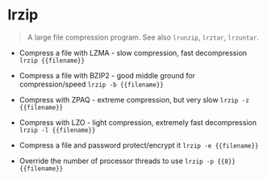 # lrzip
> A large file compression program.
> See also `lrunzip`, `lrztar`, `lrzuntar`.

- Compress a file with LZMA - slow compression, fast decompression
`lrzip {{filename}}`

- Compress a file with BZIP2 - good middle ground for compression/speed
`lrzip -b {{filename}}`

- Compress with ZPAQ - extreme compression, but very slow
`lrzip -z {{filename}}`

- Compress with LZO - light compression, extremely fast decompression
`lrzip -l {{filename}}`

- Compress a file and password protect/encrypt it
`lrzip -e {{filename}}`

- Override the number of processor threads to use
`lrzip -p {{8}} {{filename}}`
